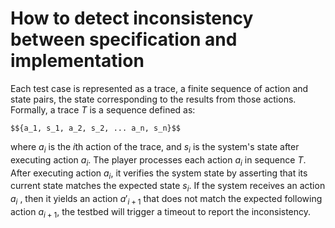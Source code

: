 # How to detect inconsistency between specification and implementation

Each test case is represented as a trace, a finite sequence of action and state pairs, the state corresponding to the results from those actions. Formally, a trace $T$ is a sequence defined as:
    
    $${a_1, s_1, a_2, s_2, ... a_n, s_n}$$
    
where $a_i$ is the $i$th  action of the trace, and ${s_i}$ is the system's state after executing action ${a_i}$.
The player processes each action ${a_i}$ in sequence $T$. After executing action ${a_i}$, it verifies the system state by asserting that its current state matches the expected state  ${s_i}$. 
If the system receives an action ${a_i}$ , then it yields an action $`{a'_{i+1} }`$ that does not match the expected following action $`{a_{i+1}}`$, the testbed will trigger a timeout to report the inconsistency. 
